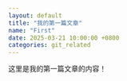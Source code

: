 ```yaml
---
layout: default
title: "我的第一篇文章"
name: "First"
date: 2025-03-21 10:00:00 +0800
categories: git_related
---
```


这里是我的第一篇文章的内容！
